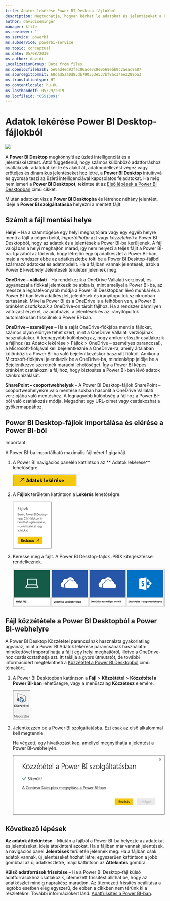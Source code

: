 ```yaml
---
title: Adatok lekérése Power BI Desktop-fájlokból
description: Megtudhatja, hogyan kérhet le adatokat és jelentéseket a Power BI Desktopból a Power BI-ba
author: davidiseminger
manager: kfile
ms.reviewer: ''
ms.service: powerbi
ms.subservice: powerbi-service
ms.topic: conceptual
ms.date: 05/08/2019
ms.author: davidi
LocalizationGroup: Data from files
ms.openlocfilehash: 5e0ad4ed93fac06ace7c8e0569ebb0c2aeac9a87
ms.sourcegitcommit: 60dad5aa0d85db790553e537bf8ac34ee3289ba3
ms.translationtype: HT
ms.contentlocale: hu-HU
ms.lasthandoff: 05/29/2019
ms.locfileid: "65513091"
---
```

# <a name="get-data-from-power-bi-desktop-files"></a>Adatok lekérése Power BI Desktop-fájlokból
![](media/service-desktop-files/pbid_file_icon.png)

A **Power BI Desktop** megkönnyíti az üzleti intelligenciát és a jelentéskészítést. Attól függetlenül, hogy számos különböző adatforráshoz csatlakozik, adatokat kér le és alakít át, adatmodellezést végez vagy erőteljes és dinamikus jelentéseket hoz létre, a **Power BI Desktop** intuitívvá és gyorssá teszi az üzleti intelligenciával kapcsolatos feladatokat. Ha még nem ismeri a **Power BI Desktopot**, tekintse át az [Első lépések a Power BI Desktopban](desktop-getting-started.md) című cikket.

Miután adatokat visz a **Power BI Desktopba** és létrehoz néhány jelentést, ideje a **Power BI szolgáltatásba** helyezni a mentett fájlt.

## <a name="where-your-file-is-saved-makes-a-difference"></a>Számít a fájl mentési helye
**Helyi** – Ha a számítógépe egy helyi meghajtójára vagy egy egyéb helyre menti a fájlt a cégen belül, *importálhatja* azt vagy *közzéteheti* a Power BI Desktopból, hogy az adatok és a jelentések a Power BI-ba kerüljenek. A fájl valójában a helyi meghajtón marad, így nem helyezi a teljes fájlt a Power BI-ba. Igazából az történik, hogy létrejön egy új adatkészlet a Power BI-ban, majd a rendszer ebbe az adatkészletbe tölti be a Power BI Desktop-fájlból származó adatokat és adatmodellt. Ha a fájlban vannak jelentések, azok a Power BI-webhely Jelentések területén jelennek meg.

**OneDrive – vállalati** – Ha rendelkezik a OneDrive Vállalati verzióval, és ugyanazzal a fiókkal jelentkezik be abba is, mint amellyel a Power BI-ba, az messze a leghatékonyabb módja a Power BI Desktopban lévő munkái és a Power BI-ban lévő adatkészlet, jelentések és irányítópultok szinkronban tartásának. Mivel a Power BI és a OneDrive is a felhőben van, a Power BI óránként *csatlakozik* a OneDrive-on tárolt fájlhoz. Ha a rendszer bármilyen változást érzékel, az adatbázis, a jelentések és az irányítópultok automatikusan frissülnek a Power BI-ban.

**OneDrive – személyes** – Ha a saját OneDrive-fiókjába menti a fájlokat, számos olyan előnyre tehet szert, mint a OneDrive Vállalati verziójának használatakor. A legnagyobb különbség az, hogy amikor először csatlakozik a fájlhoz (az Adatok lekérése > Fájlok > OneDrive – személyes paranccsal), a Microsoft-fiókjával kell bejelentkeznie a OneDrive-ra, amely általában különbözik a Power BI-ba való bejelentkezéskor használt fióktól. Amikor a Microsoft-fiókjával jelentkezik be a OneDrive-ba, mindenképp jelölje be a Bejelentkezve szeretnék maradni lehetőséget. Így a Power BI képes óránként csatlakozni a fájlhoz, hogy biztosítsa a Power BI-ban lévő adatok szinkronizálását.

**SharePoint – csoportwebhelyek** – A Power BI Desktop-fájlok SharePoint – csoportwebhelyekre való mentése sokban hasonlít a OneDrive Vállalati verziójába való mentéshez. A legnagyobb különbség a fájlhoz a Power BI-ból való csatlakozás módja. Megadhat egy URL-címet vagy csatlakozhat a gyökérmappához.

## <a name="import-or-connect-to-a-power-bi-desktop-file-from-power-bi"></a>Power BI Desktop-fájlok importálása és elérése a Power BI-ból
>[!IMPORTANT]
>A Power BI-ba importálható maximális fájlméret 1 gigabájt.

1. A Power BI navigációs panelén kattintson az ** Adatok lekérése** lehetőségre.
   
   ![](media/service-desktop-files/pbid_get_data_button.png)
2. A **Fájlok** területen kattintson a **Lekérés** lehetőségre.
   
   ![](media/service-desktop-files/pbid_files_get.png)
3. Keresse meg a fájlt. A Power BI Desktop-fájlok .PBIX kiterjesztéssel rendelkeznek.
   
   ![](media/service-desktop-files/pbid_find_your_file.png)

## <a name="publish-a-file-from-power-bi-desktop-to-your-power-bi-site"></a>Fájl közzététele a Power BI Desktopból a Power BI-webhelyre
A Power BI Desktop Közzététel parancsának használata gyakorlatilag ugyanaz, mint a Power BI Adatok lekérése parancsának használata: mindkettővel importálhatja a fájlt egy helyi meghajtóról, illetve a OneDrive-hoz csatlakoztathatja azt.  Itt találja a gyors útmutatót, de további információért megtekintheti a [Közzététel a Power BI Desktopból](desktop-upload-desktop-files.md) című témakört.

1. A Power BI Desktopban kattintson a  **Fájl** > **Közzététel** > **Közzététel a Power BI-ban** lehetőségre, vagy a menüszalag **Közzétesz** elemére.
   
   ![](media/service-desktop-files/pbid_publish.png)
2. Jelentkezzen be a Power BI szolgáltatásba. Ezt csak az első alkalommal kell megtennie.
   
   Ha végzett, egy hivatkozást kap, amellyel megnyithatja a jelentést a Power BI-webhelyén.
   
   ![](media/service-desktop-files/pbid_publishing.png)

## <a name="next-steps"></a>Következő lépések
**Az adatok áttekintése** – Miután a fájlból a Power BI-ba helyezte az adatokat és jelentéseket, ideje áttekinteni azokat. Ha a fájlban már vannak jelentések, a navigációs panel **Jelentések** területén jelennek meg. Ha a fájlban csak adatok vannak, új jelentéseket hozhat létre; egyszerűen kattintson a jobb gombbal az új adatkészletre, majd kattintson az **Áttekintés** gombra.

**Külső adatforrások frissítése** – Ha a Power BI Desktop-fájl külső adatforrásokhoz csatlakozik, ütemezett frissítést állíthat be, hogy az adatkészlet mindig naprakész maradjon. Az ütemezett frissítés beállítása a legtöbb esetben elég egyszerű, de ebben a cikkben nem térünk ki a részletekre. További információkért lásd: [Adatfrissítés a Power BI-ban](refresh-data.md).

